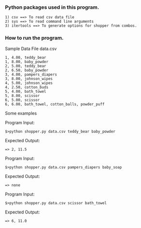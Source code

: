 ### Python packages used in this program.
```
1) csv ==> To read csv data file
2) sys ==> To read command line arguments
3) itertools ==> To generate options for shopper from combos.
```

### How to run the program.

Sample Data File data.csv
```
1, 4.00, teddy_bear
1, 8.00, baby_powder
2, 5.00, teddy_bear
2, 6.50, baby_powder
3, 4.00, pampers_diapers
3, 8.00, johnson_wipes
4, 5.00, johnson_wipes
4, 2.50, cotton_buds
5, 4.00, bath_towel
5, 8.00, scissor
6, 5.00, scissor
6, 6.00, bath_towel, cotton_balls, powder_puff
```

Some examples

Program Input:
```
$>python shopper.py data.csv teddy_bear baby_powder
```
Expected Output:
```
=> 2, 11.5
```

Program Input:
```
$>python shopper.py data.csv pampers_diapers baby_soap
```
Expected Output:
```
=> none
```

Program Input:
```
$>python shopper.py data.csv scissor bath_towel
```
Expected Output:
```
=> 6, 11.0
```
